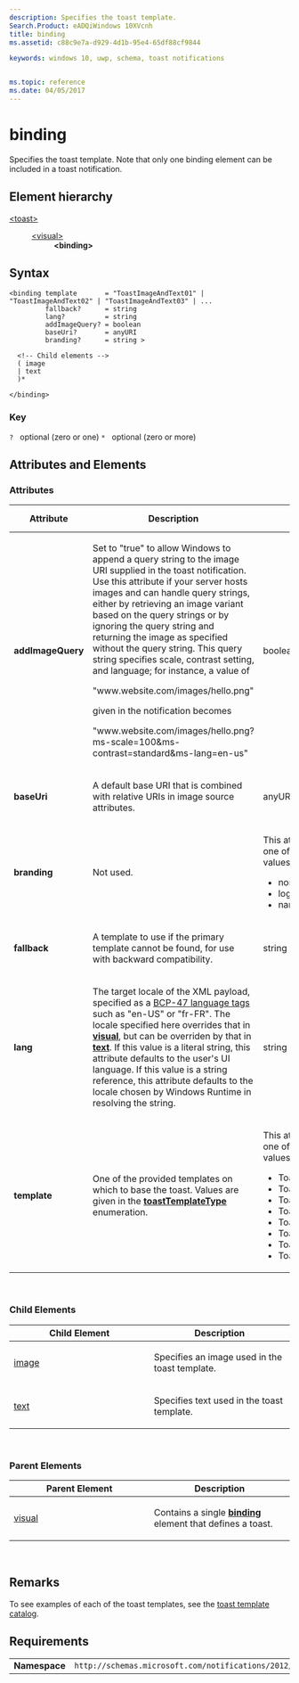 ```yaml
---
description: Specifies the toast template.
Search.Product: eADQiWindows 10XVcnh
title: binding
ms.assetid: c88c9e7a-d929-4d1b-95e4-65df88cf9844

keywords: windows 10, uwp, schema, toast notifications


ms.topic: reference
ms.date: 04/05/2017
---
```


# binding




Specifies the toast template. Note that only one binding element can be included in a toast notification.

## Element hierarchy

<dl>
<dt><a href="element-toast.md">&lt;toast&gt;</a></dt>
<dd>
<dl>
<dt><a href="element-visual.md">&lt;visual&gt;</a></dt>
<dd><b>&lt;binding&gt;</b></dd>
</dl>
</dd>
</dl>

## Syntax

``` syntax
<binding template       = "ToastImageAndText01" | "ToastImageAndText02" | "ToastImageAndText03" | ...
         fallback?      = string
         lang?          = string
         addImageQuery? = boolean
         baseUri?       = anyURI
         branding?      = string >

  <!-- Child elements -->
  ( image
  | text
  )*

</binding>
```

### Key

`?`   optional (zero or one)
`*`   optional (zero or more)

## Attributes and Elements


### Attributes

<table>
<colgroup>
<col width="20%" />
<col width="20%" />
<col width="20%" />
<col width="20%" />
<col width="20%" />
</colgroup>
<thead>
<tr class="header">
<th>Attribute</th>
<th>Description</th>
<th>Data type</th>
<th>Required</th>
<th>Default value</th>
</tr>
</thead>
<tbody>
<tr class="odd">
<td><strong>addImageQuery</strong></td>
<td><p>Set to &quot;true&quot; to allow Windows to append a query string to the image URI supplied in the toast notification. Use this attribute if your server hosts images and can handle query strings, either by retrieving an image variant based on the query strings or by ignoring the query string and returning the image as specified without the query string. This query string specifies scale, contrast setting, and language; for instance, a value of</p>
<p>&quot;www.website.com/images/hello.png&quot;</p>
<p>given in the notification becomes</p>
<p>&quot;www.website.com/images/hello.png?ms-scale=100&amp;ms-contrast=standard&amp;ms-lang=en-us&quot;</p></td>
<td>boolean</td>
<td>No</td>
<td>false</td>
</tr>
<tr class="even">
<td><strong>baseUri</strong></td>
<td><p>A default base URI that is combined with relative URIs in image source attributes.</p></td>
<td>anyURI</td>
<td>No</td>
<td>ms-appx:///</td>
</tr>
<tr class="odd">
<td><strong>branding</strong></td>
<td><p>Not used.</p></td>
<td><p>This attribute can have one of the following values:</p>
<ul>
<li>none</li>
<li>logo</li>
<li>name</li>
</ul></td>
<td>No</td>
<td>None</td>
</tr>
<tr class="even">
<td><strong>fallback</strong></td>
<td><p>A template to use if the primary template cannot be found, for use with backward compatibility.</p></td>
<td>string</td>
<td>No</td>
<td>None</td>
</tr>
<tr class="odd">
<td><strong>lang</strong></td>
<td><p>The target locale of the XML payload, specified as a <a href="https://go.microsoft.com/fwlink/p/?linkid=227302">BCP-47 language tags</a>  such as &quot;en-US&quot; or &quot;fr-FR&quot;. The locale specified here overrides that in <a href="element-visual.md"><strong>visual</strong></a>, but can be overriden by that in <a href="element-text.md"><strong>text</strong></a>. If this value is a literal string, this attribute defaults to the user's UI language. If this value is a string reference, this attribute defaults to the locale chosen by Windows Runtime in resolving the string.</p></td>
<td>string</td>
<td>No</td>
<td>None</td>
</tr>
<tr class="even">
<td><strong>template</strong></td>
<td><p>One of the provided templates on which to base the toast. Values are given in the <a href="/uwp/api/Windows.UI.Notifications.ToastTemplateType"><strong>toastTemplateType</strong></a>  enumeration.</p></td>
<td><p>This attribute can have one of the following values:</p>
<ul>
<li>ToastImageAndText01</li>
<li>ToastImageAndText02</li>
<li>ToastImageAndText03</li>
<li>ToastImageAndText04</li>
<li>ToastText01</li>
<li>ToastText02</li>
<li>ToastText03</li>
<li>ToastText04</li>
</ul></td>
<td>Yes</td>
<td>None</td>
</tr>
</tbody>
</table>

 

### Child Elements

<table>
<colgroup>
<col width="50%" />
<col width="50%" />
</colgroup>
<thead>
<tr class="header">
<th>Child Element</th>
<th>Description</th>
</tr>
</thead>
<tbody>
<tr class="odd">
<td><a href="element-image.md">image</a> </td>
<td><p>Specifies an image used in the toast template.</p></td>
</tr>
<tr class="even">
<td><a href="element-text.md">text</a> </td>
<td><p>Specifies text used in the toast template.</p></td>
</tr>
</tbody>
</table>

 

### Parent Elements

<table>
<colgroup>
<col width="50%" />
<col width="50%" />
</colgroup>
<thead>
<tr class="header">
<th>Parent Element</th>
<th>Description</th>
</tr>
</thead>
<tbody>
<tr class="odd">
<td><a href="element-visual.md">visual</a> </td>
<td><p>Contains a single <a href="/uwp/schemas/tiles/tilesschema/element-binding"><strong>binding</strong></a>  element that defines a toast.</p></td>
</tr>
</tbody>
</table>

 

## Remarks

To see examples of each of the toast templates, see the [toast template catalog](/previous-versions/windows/apps/hh761494(v=win.10)).

## Requirements

|          |         |
|----------|--------------|
| **Namespace** | `http://schemas.microsoft.com/notifications/2012/toast.xsd` |

 

 
